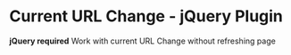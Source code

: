 # Current URL Change - jQuery Plugin
**jQuery required**
Work with current URL Change without refreshing page